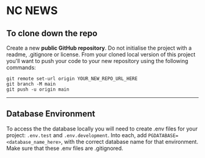 # NC NEWS

## To clone down the repo

Create a new **public GitHub repository**. Do not initialise the project with a readme, .gitignore or license.
From your cloned local version of this project you'll want to push your code to your new repository using the following commands:

```
git remote set-url origin YOUR_NEW_REPO_URL_HERE
git branch -M main
git push -u origin main
```


---

## Database Environment
 
To access the the database locally you will need to create .env files for your project: `.env.test` and `.env.development`. Into each, add `PGDATABASE=<database_name_here>`, with the correct database name for that environment. Make sure that these .env files are .gitignored.

